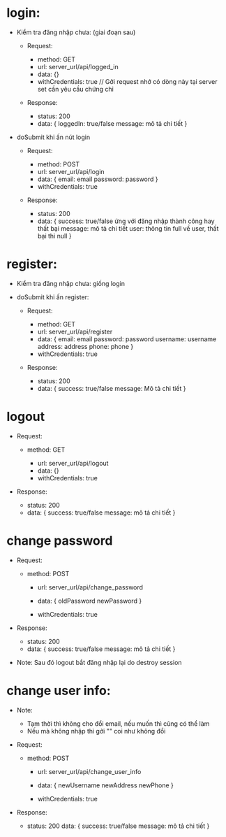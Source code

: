 # login:

- Kiểm tra đăng nhập chưa: (giai đoạn sau)

  - Request:

    - method: GET
    - url: server_url/api/logged_in
    - data: {}
    - withCredentials: true // Gởi request nhớ có dòng này tại server set cần yêu cầu chứng chỉ

  - Response:
    - status: 200
    - data: {
      loggedIn: true/false
      message: mô tả chi tiết
      }

- doSubmit khi ấn nút login

  - Request:

    - method: POST
    - url: server_url/api/login
    - data: {
      email: email
      password: password
      }
    - withCredentials: true

  - Response:
    - status: 200
    - data: {
      success: true/false ứng với đăng nhập thành công hay thất bại
      message: mô tả chi tiết
      user: thông tin full về user, thất bại thì null
      }

# register:

- Kiểm tra đăng nhập chưa: giống login

- doSubmit khi ấn register:

  - Request:

    - method: GET
    - url: server_url/api/register
    - data: {
      email: email
      password: password
      username: username
      address: address
      phone: phone
      }
    - withCredentials: true

  - Response:
    - status: 200
    - data: {
      success: true/false
      message: Mô tả chi tiết
      }

# logout

- Request:

  - method: GET

    - url: server_url/api/logout
    - data: {}
    - withCredentials: true

- Response:
  - status: 200
  - data: {
    success: true/false
    message: mô tả chi tiết
    }

# change password

- Request:

  - method: POST

    - url: server_url/api/change_password
    - data: {
      oldPassword
      newPassword
      }

    - withCredentials: true

- Response:
  - status: 200
  - data: {
    success: true/false
    message: mô tả chi tiết
    }
- Note:
  Sau đó logout bắt đăng nhập lại do destroy session

# change user info:

- Note:

  - Tạm thời thì không cho đổi email, nếu muốn thì cũng có thể làm
  - Nếu mà không nhập thì gởi "" coi như không đổi

- Request:

  - method: POST

    - url: server_url/api/change_user_info
    - data: {
      newUsername
      newAddress
      newPhone
      }

    - withCredentials: true

- Response:
  - status: 200
    data: {
    success: true/false
    message: mô tả chi tiết
    }
